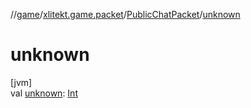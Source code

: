 //[game](../../../index.md)/[xlitekt.game.packet](../index.md)/[PublicChatPacket](index.md)/[unknown](unknown.md)

# unknown

[jvm]\
val [unknown](unknown.md): [Int](https://kotlinlang.org/api/latest/jvm/stdlib/kotlin/-int/index.html)
